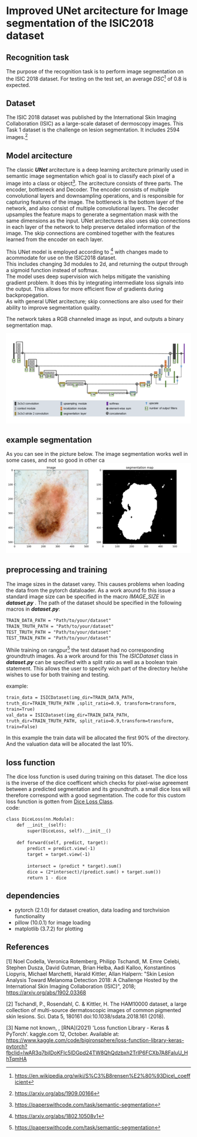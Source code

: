 # Improved UNet arcitecture for Image segmentation of the ISIC2018 dataset
## Recognition task
The purpose of the recognition task is to perform image segmentation on the ISIC 2018 dataset. 
For testing on the test set, an average *DSC*[^1] of 0.8 is expected.

[^1]: https://en.wikipedia.org/wiki/S%C3%B8rensen%E2%80%93Dice\_coefficient 
## Dataset
The ISIC 2018 dataset was published by the International Skin Imaging Collaboration (ISIC) as
a large-scale dataset of dermoscopy images. This Task 1 dataset is the challenge on lesion segmentation.
It includes 2594 images.[^2]

[^2]: https://arxiv.org/abs/1909.00166
## Model arcitecture
The classic ***UNet*** arcitecture is a deep learning arcitecture primarily used in semantic image segmentation
which goal is to classify each pixel of a image into a class or object[^3].
The arcitecture consists of three parts. The encoder, bottleneck and Decoder. The encoder consists of multiple
convolutional layers and downsampling operations, and is responsible for capturing features of the image.
The bottleneck is the bottom layer of the network, and also consist of multiple convolutional layers.
The decoder upsamples the feature maps to generate a segmentation mask with the same dimensions as the input.
UNet arcitectures also uses skip connections in each layer of the network to help preserve detailed information of the image. 
The skip connections are combined together with the features learned from the encoder on each layer.

This UNet model is employed according to [^4] with changes made to acommodate for use on the ISIC2018 dataset. \
This includes changing 3d modules to 2d, and returning the output through a sigmoid function instead of softmax. \
The model uses deep supervision wich helps mitigate the vanishing gradient problem. It does this by integrating
intermediate loss signals into the output. This allows for more efficient flow of gradients during backpropegation. \
As with general UNet arcitecture; skip connections are also used for their ability to improve segmentation quality. 

The network takes a RGB channeled image as input, and outputs a binary segmentation map.

[^3]: https://paperswithcode.com/task/semantic-segmentation
[^4]: https://arxiv.org/abs/1802.10508v1

![model arcitecture](images/model_arcitecture.png)

## example segmentation
As you can see in the picture below. The image segmentation works well in some cases, and not so good in other ca
![example of image segmentation](images/segmentation_example.png)

## preprocessing and training
The image sizes in the dataset varey. This causes problems when loading the data from the pytorch dataloader.
As a work around fo this issue a standard image size can be specified in the macro *IMAGE_SIZE* in ***dataset.py*** .
The path of the dataset should be specified in the following macros in ***dataset.py***:
```
TRAIN_DATA_PATH = "Path/to/your/dataset"
TRAIN_TRUTH_PATH = "Path/to/your/dataset"
TEST_TRUTH_PATH = "Path/to/your/dataset"
TEST_TRAIN_PATH = "Path/to/your/dataset"
```

While training on rangpur[^3] the test dataset had no corresponding groundtruth images. 
As a work around for this The *ISICDataset* class in ***dataset.py*** can be specified with a split ratio as well as a boolean train statement. 
This allows the user to specify wich part of the directory he/she wishes 
to use for both training and testing.

example:
```
train_data = ISICDataset(img_dir=TRAIN_DATA_PATH, truth_dir=TRAIN_TRUTH_PATH ,split_ratio=0.9, transform=transform, train=True)
val_data = ISICDataset(img_dir=TRAIN_DATA_PATH, truth_dir=TRAIN_TRUTH_PATH, split_ratio=0.9,transform=transform, train=False)
```

In this example the train data will be allocated the first 90% of the directory. 
And the valuation data will be allocated the last 10%.

## loss function
The dice loss function is used during training on this dataset.
The dice loss is the inverse of the dice coefficent which checks 
for pixel-wise agreement between a predicted segmentation and its groundtruth. 
a small dice loss will therefore correspond with a good segmentation.
The code for this custom loss function is gotten from [Dice Loss Class](https://www.kaggle.com/code/bigironsphere/loss-function-library-keras-pytorch?fbclid=IwAR3q7bjIDoKFlc5IDGpd24TW8QhQdzbxh2TrIP6FCXb7A8FaluU_HhTqmHA). \
code:
```
class DiceLoss(nn.Module):
    def __init__(self):
        super(DiceLoss, self).__init__()

    def forward(self, predict, target):
        predict = predict.view(-1)
        target = target.view(-1)

        intersect = (predict * target).sum()
        dice = (2*intersect)/(predict.sum() + target.sum())
        return 1 - dice
```

## dependencies
* pytorch (2.1.0) for dataset creation, data loading and torchvision functionality
* pillow (10.0.1) for image loading
* matplotlib (3.7.2) for plotting

## References
[1] Noel Codella, Veronica Rotemberg, Philipp Tschandl, M. Emre Celebi, Stephen Dusza, David Gutman, Brian Helba, Aadi Kalloo, Konstantinos Liopyris, Michael Marchetti, Harald Kittler, Allan Halpern: "Skin Lesion Analysis Toward Melanoma Detection 2018: A Challenge Hosted by the International Skin Imaging Collaboration (ISIC)", 2018; https://arxiv.org/abs/1902.03368

[2] Tschandl, P., Rosendahl, C. & Kittler, H. The HAM10000 dataset, a large collection of multi-source dermatoscopic images of common pigmented skin lesions. Sci. Data 5, 180161 doi:10.1038/sdata.2018.161 (2018).

[3] Name not known, , \[RNA\](2021) 'Loss function Library - Keras & PyTorch'. kaggle.com
    12, October. Available at: https://www.kaggle.com/code/bigironsphere/loss-function-library-keras-pytorch?fbclid=IwAR3q7bjIDoKFlc5IDGpd24TW8QhQdzbxh2TrIP6FCXb7A8FaluU_HhTqmHA 

